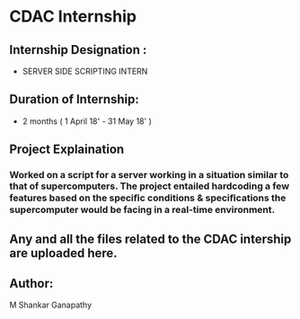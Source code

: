 # CDAC Internship

## Internship Designation :
*  SERVER SIDE SCRIPTING INTERN

## Duration of Internship:
* 2 months ( 1 April 18' - 31 May 18' )


## Project Explaination

### Worked on a script for a server working in a situation similar to that of supercomputers. The project entailed hardcoding a few features based on the speciﬁc conditions & speciﬁcations the supercomputer would be facing in a real-time environment.

## Any and all the files related to the CDAC intership are uploaded here.


## Author:
 M Shankar Ganapathy
